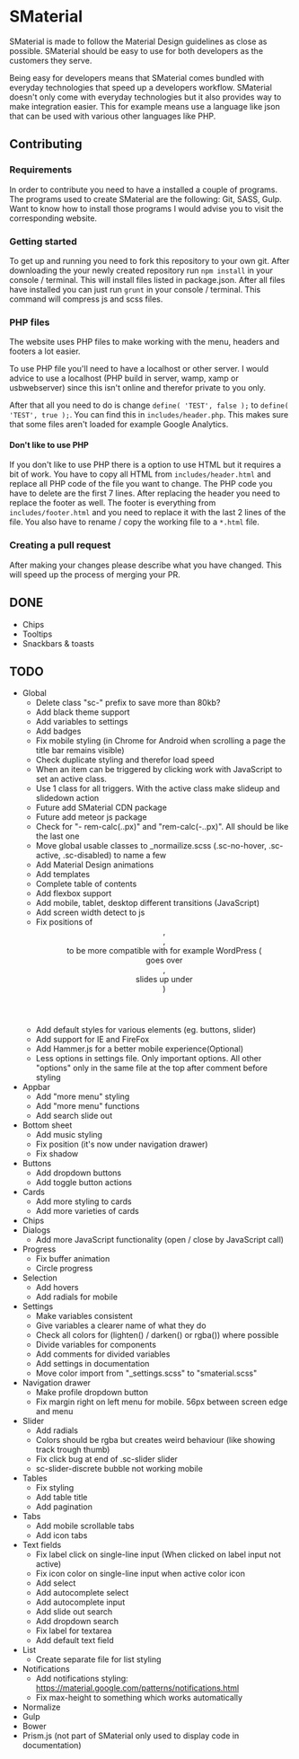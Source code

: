 # SMaterial
SMaterial is made to follow the Material Design guidelines as close as possible. 
SMaterial should be easy to use for both developers as the customers they serve.

Being easy for developers means that SMaterial comes bundled with everyday technologies that speed up a developers workflow.
SMaterial doesn't only come with everyday technologies but it also provides way to make integration easier.
This for example means use a language like json that can be used with various other languages like PHP.

## Contributing
### Requirements
In order to contribute you need to have a installed a couple of programs. The programs used to create SMaterial are the following:
Git, SASS, Gulp. Want to know how to install those programs I would advise you to visit the corresponding website.

### Getting started
To get up and running you need to fork this repository to your own git.
After downloading the your newly created repository run `npm install` in your console / terminal.
This will install files listed in package.json.
After all files have installed you can just run `grunt` in your console / terminal.
This command will compress js and scss files.

### PHP files
The website uses PHP files to make working with the menu, headers and footers a lot easier.

To use PHP file you'll need to have a localhost or other server.
I would advice to use a localhost (PHP build in server, wamp, xamp or usbwebserver) since this isn't online and therefor private to you only.

After that all you need to do is change `define( 'TEST', false );` to `define( 'TEST', true );`. You can find this in
`includes/header.php`. This makes sure that some files aren't loaded for example Google Analytics.

#### Don't like to use PHP
If you don't like to use PHP there is a option to use HTML but it requires a bit of work.
You have to copy all HTML from `includes/header.html` and replace all PHP code of the file you want to change.
The PHP code you have to delete are the first 7 lines.
After replacing the header you need to replace the footer as well.
The footer is everything from `includes/footer.html` and you need to replace it with the last 2 lines of the file.
You also have to rename / copy the working file to a `*.html` file.

### Creating a pull request
After making your changes please describe what you have changed. This will speed up the process of merging your PR.

## DONE

- Chips
- Tooltips
- Snackbars & toasts

## TODO

- Global
    - Delete class "sc-" prefix to save more than 80kb?
    - Add black theme support
    - Add variables to settings
    - Add badges
    - Fix mobile styling (in Chrome for Android when scrolling a page the title bar remains visible)
    - Check duplicate styling and therefor load speed
    - When an item can be triggered by clicking work with JavaScript to set an active class.
    - Use 1 class for all triggers. With the active class make slideup and slidedown action
    - Future add SMaterial CDN package
    - Future add meteor js package
    - Check for "- rem-calc(..px)" and "rem-calc(-..px)". All should be like the last one
    - Move global usable classes to _normailize.scss (.sc-no-hover, .sc-active, .sc-disabled) to name a few
    - Add Material Design animations
    - Add templates
    - Complete table of contents
    - Add flexbox support
    - Add mobile, tablet, desktop different transitions (JavaScript)
    - Add screen width detect to js
    - Fix positions of <header>, <main>, <aside> to be more compatible with for example WordPress (<aside> goes over <header>, <main> slides up under <header>)
    - Add default styles for various elements (eg. buttons, slider)
    - Add support for IE and FireFox
    - Add Hammer.js for a better mobile experience(Optional)
    - Less options in settings file. Only important options. All other "options" only in the same file at the top after comment before styling
- Appbar
    - Add "more menu" styling
    - Add "more menu" functions
    - Add search slide out
- Bottom sheet
    - Add music styling
    - Fix position (it's now under navigation drawer)
    - Fix shadow
- Buttons
    - Add dropdown buttons
    - Add toggle button actions
- Cards
    - Add more styling to cards
    - Add more varieties of cards
- Chips
- Dialogs
    - Add more JavaScript functionality (open / close by JavaScript call)
- Progress
    - Fix buffer animation
    - Circle progress
- Selection
    - Add hovers
    - Add radials for mobile
- Settings
    - Make variables consistent
    - Give variables a clearer name of what they do
    - Check all colors for (lighten() / darken() or rgba()) where possible
    - Divide variables for components
    - Add comments for divided variables
    - Add settings in documentation
    - Move color import from "_settings.scss" to "smaterial.scss"
- Navigation drawer
    - Make profile dropdown button
    - Fix margin right on left menu for mobile. 56px between screen edge and menu
- Slider
    - Add radials
    - Colors should be rgba but creates weird behaviour (like showing track trough thumb)
    - Fix click bug at end of .sc-slider slider
    - sc-slider-discrete bubble not working mobile
- Tables
    - Fix styling
    - Add table title
    - Add pagination
- Tabs
    - Add mobile scrollable tabs
    - Add icon tabs
- Text fields
    - Fix label click on single-line input (When clicked on label input not active)
    - Fix icon color on single-line input when active color icon
    - Add select
    - Add autocomplete select
    - Add autocomplete input
    - Add slide out search
    - Add dropdown search
    - Fix label for textarea
    - Add default text field
- List
    - Create separate file for list styling
- Notifications
    - Add notifications styling: https://material.google.com/patterns/notifications.html
    - Fix max-height to something which works automatically
- Normalize
- Gulp
- Bower
- Prism.js (not part of SMaterial only used to display code in documentation)